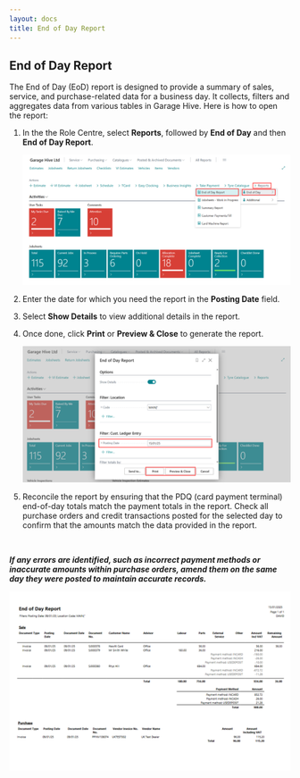 ```yaml
---
layout: docs
title: End of Day Report 
---
```


## End of Day Report 
The End of Day (EoD) report is designed to provide a summary of sales, service, and purchase-related data for a business day. It collects, filters and aggregates data from various tables in Garage Hive. Here is how to open the report:
1. In the the Role Centre, select **Reports**, followed by **End of Day** and then **End of Day Report**.

   ![](media/garagehive-end-of-day1.png)

2. Enter the date for which you need the report in the **Posting Date** field.
3. Select **Show Details** to view additional details in the report.
4. Once done, click **Print** or **Preview & Close** to generate the report.

   ![](media/garagehive-end-of-day2.png)

5. Reconcile the report by ensuring that the PDQ (card payment terminal) end-of-day totals match the payment totals in the report. Check all purchase orders and credit transactions posted for the selected day to confirm that the amounts match the data provided in the report. 
  
  <br>

***If any errors are identified, such as incorrect payment methods or inaccurate amounts within purchase orders, amend them on the same day they were posted to maintain accurate records.***

   ![](media/garagehive-end-of-day3.png)

